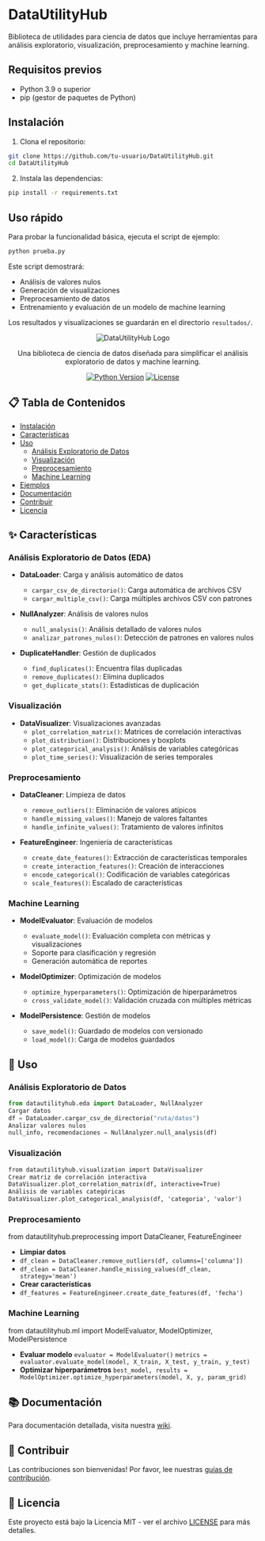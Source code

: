 # DataUtilityHub

Biblioteca de utilidades para ciencia de datos que incluye herramientas para análisis exploratorio, visualización, preprocesamiento y machine learning.

## Requisitos previos

- Python 3.9 o superior
- pip (gestor de paquetes de Python)

## Instalación

1. Clona el repositorio:
```bash
git clone https://github.com/tu-usuario/DataUtilityHub.git
cd DataUtilityHub
```

2. Instala las dependencias:
```bash
pip install -r requirements.txt
```

## Uso rápido

Para probar la funcionalidad básica, ejecuta el script de ejemplo:

```bash
python prueba.py
```

Este script demostrará:
- Análisis de valores nulos
- Generación de visualizaciones
- Preprocesamiento de datos
- Entrenamiento y evaluación de un modelo de machine learning

Los resultados y visualizaciones se guardarán en el directorio `resultados/`.

<div align="center">

![DataUtilityHub Logo](img/logo.png)

Una biblioteca de ciencia de datos diseñada para simplificar el análisis exploratorio de datos y machine learning.

[![Python Version](https://img.shields.io/badge/python-3.8+-blue.svg)](https://www.python.org/downloads/)
[![License](https://img.shields.io/badge/license-MIT-green.svg)](LICENSE)

</div>

## 📋 Tabla de Contenidos
- [Instalación](#-instalación)
- [Características](#-características)
- [Uso](#-uso)
  - [Análisis Exploratorio de Datos](#análisis-exploratorio-de-datos)
  - [Visualización](#visualización)
  - [Preprocesamiento](#preprocesamiento)
  - [Machine Learning](#machine-learning)
- [Ejemplos](#-ejemplos)
- [Documentación](#-documentación)
- [Contribuir](#-contribuir)
- [Licencia](#-licencia)

## ✨ Características

### Análisis Exploratorio de Datos (EDA)
- **DataLoader**: Carga y análisis automático de datos
  - `cargar_csv_de_directorio()`: Carga automática de archivos CSV
  - `cargar_multiple_csv()`: Carga múltiples archivos CSV con patrones

- **NullAnalyzer**: Análisis de valores nulos
  - `null_analysis()`: Análisis detallado de valores nulos
  - `analizar_patrones_nulos()`: Detección de patrones en valores nulos

- **DuplicateHandler**: Gestión de duplicados
  - `find_duplicates()`: Encuentra filas duplicadas
  - `remove_duplicates()`: Elimina duplicados
  - `get_duplicate_stats()`: Estadísticas de duplicación

### Visualización
- **DataVisualizer**: Visualizaciones avanzadas
  - `plot_correlation_matrix()`: Matrices de correlación interactivas
  - `plot_distribution()`: Distribuciones y boxplots
  - `plot_categorical_analysis()`: Análisis de variables categóricas
  - `plot_time_series()`: Visualización de series temporales

### Preprocesamiento
- **DataCleaner**: Limpieza de datos
  - `remove_outliers()`: Eliminación de valores atípicos
  - `handle_missing_values()`: Manejo de valores faltantes
  - `handle_infinite_values()`: Tratamiento de valores infinitos

- **FeatureEngineer**: Ingeniería de características
  - `create_date_features()`: Extracción de características temporales
  - `create_interaction_features()`: Creación de interacciones
  - `encode_categorical()`: Codificación de variables categóricas
  - `scale_features()`: Escalado de características

### Machine Learning
- **ModelEvaluator**: Evaluación de modelos
  - `evaluate_model()`: Evaluación completa con métricas y visualizaciones
  - Soporte para clasificación y regresión
  - Generación automática de reportes

- **ModelOptimizer**: Optimización de modelos
  - `optimize_hyperparameters()`: Optimización de hiperparámetros
  - `cross_validate_model()`: Validación cruzada con múltiples métricas

- **ModelPersistence**: Gestión de modelos
  - `save_model()`: Guardado de modelos con versionado
  - `load_model()`: Carga de modelos guardados

## 🎯 Uso

### Análisis Exploratorio de Datos
```python
from datautilityhub.eda import DataLoader, NullAnalyzer
Cargar datos
df = DataLoader.cargar_csv_de_directorio("ruta/datos")
Analizar valores nulos
null_info, recomendaciones = NullAnalyzer.null_analysis(df)
```
### Visualización
```python:readme.md
from datautilityhub.visualization import DataVisualizer
Crear matriz de correlación interactiva
DataVisualizer.plot_correlation_matrix(df, interactive=True)
Análisis de variables categóricas
DataVisualizer.plot_categorical_analysis(df, 'categoria', 'valor')
```
### Preprocesamiento

from datautilityhub.preprocessing import DataCleaner, FeatureEngineer
- **Limpiar datos**
- `df_clean = DataCleaner.remove_outliers(df, columns=['columna'])`
- `df_clean = DataCleaner.handle_missing_values(df_clean, strategy='mean')`
- **Crear características**
- `df_features = FeatureEngineer.create_date_features(df, 'fecha')`

### Machine Learning

from datautilityhub.ml import ModelEvaluator, ModelOptimizer, ModelPersistence
- **Evaluar modelo**
`evaluator = ModelEvaluator()`
`metrics = evaluator.evaluate_model(model, X_train, X_test, y_train, y_test)`
- **Optimizar hiperparámetros**
`best_model, results = ModelOptimizer.optimize_hyperparameters(model, X, y, param_grid)`

## 📚 Documentación
Para documentación detallada, visita nuestra [wiki](https://github.com/tu_usuario/DataUtilityHub/wiki).

## 🤝 Contribuir
Las contribuciones son bienvenidas! Por favor, lee nuestras [guías de contribución](CONTRIBUTING.md).

## 📄 Licencia
Este proyecto está bajo la Licencia MIT - ver el archivo [LICENSE](LICENSE) para más detalles.

